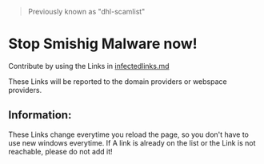 > Previously known as "dhl-scamlist"

# Stop Smishig Malware now!

Contribute by using the Links in [infectedlinks.md](https://github.com/namePlayer/smishing-blocklist/blob/main/infectedlinks.md) 

These Links will be reported to the domain providers or webspace providers. 

## Information:
These Links change everytime you reload the page, so you don't have to use new windows everytime. If A link is already on the list or the Link is not reachable, please do not add it!

